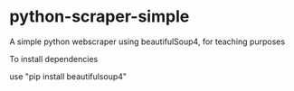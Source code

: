 # python-scraper-simple
A simple python webscraper using beautifulSoup4, for teaching purposes

To install dependencies

use "pip install beautifulsoup4"
